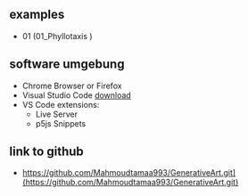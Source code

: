 ## examples

* 01 [](01_Phyllotaxis) (01_Phyllotaxis )

## software umgebung
* Chrome Browser or Firefox
* Visual Studio Code [download](https://code.visualstudio.com/)
* VS Code extensions:
  - Live Server
  - p5js Snippets

## link to github
- https://github.com/Mahmoudtamaa993/GenerativeArt.git](https://github.com/Mahmoudtamaa993/GenerativeArt.git)

